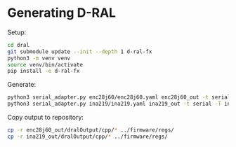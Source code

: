 # Generating D-RAL

Setup: 

```bash
cd dral
git submodule update --init --depth 1 d-ral-fx
python3 -m venv venv
source venv/bin/activate
pip install -e d-ral-fx
```

Generate:

```bash
python3 serial_adapter.py enc28j60/enc28j60.yaml enc28j60_out -t serial -T enc28j60/template/
python3 serial_adapter.py ina219/ina219.yaml ina219_out -t serial -T ina219/template/
```

Copy output to repository:

```bash
cp -r enc28j60_out/dralOutput/cpp/* ../firmware/regs/
cp -r ina219_out/dralOutput/cpp/* ../firmware/regs/
```